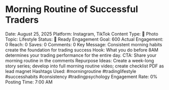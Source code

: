 # Morning Routine of Successful Traders

Date: August 25, 2025
Platform: Instagram, TikTok
Content Type: 📸 Photo
Topic: Lifestyle
Status: 📝 Ready
Engagement Goal: 600
Actual Engagement: 0
Reach: 0
Saves: 0
Comments: 0
Key Message: Consistent morning habits create the foundation for trading success
Hook: What you do before 8AM determines your trading performance for the entire day.
CTA: Share your morning routine in the comments
Repurpose Ideas: Create a week-long story series; develop into full morning routine video; create checklist PDF as lead magnet
Hashtags Used: #morningroutine #tradinglifestyle #successhabits #consistency #tradingpsychology
Engagement Rate: 0%
Posting Time: 7:00 AM